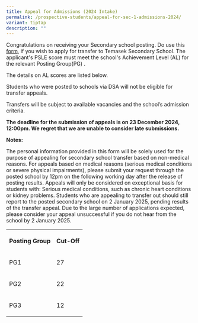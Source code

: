 ```yaml
---
title: Appeal for Admissions (2024 Intake)
permalink: /prospective-students/appeal-for-sec-1-admissions-2024/
variant: tiptap
description: ""
---
```

<p>Congratulations on receiving your Secondary school posting. Do use this
<a href="https://go.gov.sg/tms-sec1-appeal-2025" rel="noopener nofollow" target="_blank">form</a>, if you wish to apply for transfer to Temasek Secondary School.
The applicant's PSLE score must meet the school's Achievement Level (AL)
for the relevant Posting Group(PG) .</p>
<p>The details on AL scores are listed below.</p>
<p>Students who were posted to schools via DSA will not be eligible for transfer
appeals.</p>
<p>Transfers will be subject to available vacancies and the school’s admission
criteria.</p>
<p><strong>The deadline for the submission of appeals is on 23 December 2024, 12:00pm. We regret that we are unable to consider late submissions.</strong>
</p>
<p><strong>Notes:</strong>
</p>
<p>The personal information provided in this form will be solely used for
the purpose of appealing for secondary school transfer based on non-medical
reasons. For appeals based on medical reasons (serious medical conditions
or severe physical impairments), please submit your request through the
posted school by 12pm on the following working day after the release of
posting results. Appeals will only be considered on exceptional basis for
students with: Serious medical conditions, such as chronic heart conditions
or kidney problems. Students who are appealing to transfer out should still
report to the posted secondary school on 2 January 2025, pending results
of the transfer appeal. Due to the large number of applications expected,
please consider your appeal unsuccessful if you do not hear from the school
by 2 January 2025.</p>
<p></p>
<table style="minWidth: 50px">
<colgroup>
<col>
<col>
</colgroup>
<tbody>
<tr>
<th rowspan="1" colspan="1">
<p>Posting Group</p>
</th>
<th rowspan="1" colspan="1">
<p>Cut-Off</p>
</th>
</tr>
<tr>
<td rowspan="1" colspan="1">
<p>PG1</p>
</td>
<td rowspan="1" colspan="1">
<p>27</p>
</td>
</tr>
<tr>
<td rowspan="1" colspan="1">
<p>PG2</p>
</td>
<td rowspan="1" colspan="1">
<p>22</p>
</td>
</tr>
<tr>
<td rowspan="1" colspan="1">
<p>PG3</p>
</td>
<td rowspan="1" colspan="1">
<p>12</p>
</td>
</tr>
</tbody>
</table>
<p></p>